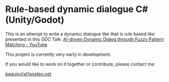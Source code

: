 # Rule-based dynamic dialogue C# (Unity/Godot)

This is an attempt to write a dynamic dialogue like that is rule based like presented in this GDC Talk: [AI-driven Dynamic Dialog through Fuzzy Pattern Matching - YouTube](https://www.youtube.com/watch?v=tAbBID3N64A)

This project is currently very early in development.

If you would like to work on it together or contribute, please contact me:

[baguiov[at]posteo.net](mailto:baguiov@posteo.net)


